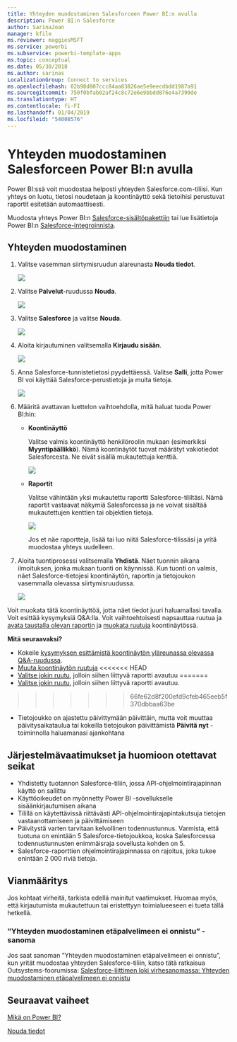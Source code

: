 ```yaml
---
title: Yhteyden muodostaminen Salesforceen Power BI:n avulla
description: Power BI:n Salesforce
author: SarinaJoan
manager: kfile
ms.reviewer: maggiesMSFT
ms.service: powerbi
ms.subservice: powerbi-template-apps
ms.topic: conceptual
ms.date: 05/30/2018
ms.author: sarinas
LocalizationGroup: Connect to services
ms.openlocfilehash: 02b98d807ccc84aa83826ae5e9eecdbdd1987a91
ms.sourcegitcommit: 750f0bfab02af24c8c72e6e9bbdd876e4a7399de
ms.translationtype: HT
ms.contentlocale: fi-FI
ms.lasthandoff: 01/04/2019
ms.locfileid: "54008576"
---
```

# <a name="connect-to-salesforce-with-power-bi"></a>Yhteyden muodostaminen Salesforceen Power BI:n avulla
Power BI:ssä voit muodostaa helposti yhteyden Salesforce.com-tiliisi. Kun yhteys on luotu, tietosi noudetaan ja koontinäyttö sekä tietoihisi perustuvat raportit esitetään automaattisesti.

Muodosta yhteys Power BI:n [Salesforce-sisältöpakettiin](https://app.powerbi.com/getdata/services/salesforce) tai lue lisätietoja Power BI:n [Salesforce-integroinnista](https://powerbi.microsoft.com/integrations/salesforce).

## <a name="how-to-connect"></a>Yhteyden muodostaminen
1. Valitse vasemman siirtymisruudun alareunasta **Nouda tiedot**.
   
   ![](media/service-connect-to-salesforce/pbi_getdata.png) 
2. Valitse **Palvelut**-ruudussa **Nouda**.
   
   ![](media/service-connect-to-salesforce/pbi_getservices.png) 
3. Valitse **Salesforce** ja valitse **Nouda**.  
   
   ![](media/service-connect-to-salesforce/salesforce.png)
4. Aloita kirjautuminen valitsemalla **Kirjaudu sisään**.
   
    ![](media/service-connect-to-salesforce/dialog.png)
5. Anna Salesforce-tunnistetietosi pyydettäessä. Valitse **Salli**, jotta Power BI voi käyttää Salesforce-perustietoja ja muita tietoja.
   
   ![](media/service-connect-to-salesforce/sf_authorize.png)
6. Määritä avattavan luettelon vaihtoehdolla, mitä haluat tuoda Power BI:hin:
   
   * **Koontinäyttö**
     
     Valitse valmis koontinäyttö henkilöroolin mukaan (esimerkiksi **Myyntipäällikkö**). Nämä koontinäytöt tuovat määrätyt vakiotiedot Salesforcesta. Ne eivät sisällä mukautettuja kenttiä.
     
     ![](media/service-connect-to-salesforce/pbi_salesforcechooserole.png)
   * **Raportit**
     
     Valitse vähintään yksi mukautettu raportti Salesforce-tililtäsi. Nämä raportit vastaavat näkymiä Salesforcessa ja ne voivat sisältää mukautettujen kenttien tai objektien tietoja.
     
     ![](media/service-connect-to-salesforce/pbi_salesforcereports.png)
     
     Jos et näe raportteja, lisää tai luo niitä Salesforce-tilissäsi ja yritä muodostaa yhteys uudelleen.
7. Aloita tuontiprosessi valitsemalla **Yhdistä**. Näet tuonnin aikana ilmoituksen, jonka mukaan tuonti on käynnissä. Kun tuonti on valmis, näet Salesforce-tietojesi koontinäytön, raportin ja tietojoukon vasemmalla olevassa siirtymisruudussa.
   
   ![](media/service-connect-to-salesforce/pbi_getdatasalesforcedash.png)

Voit muokata tätä koontinäyttöä, jotta näet tiedot juuri haluamallasi tavalla. Voit esittää kysymyksiä Q&A:lla. Voit vaihtoehtoisesti napsauttaa ruutua ja [avata taustalla olevan raportin](consumer/end-user-tiles.md) ja [muokata ruutuja](service-dashboard-edit-tile.md) koontinäytössä.

**Mitä seuraavaksi?**

* Kokeile [kysymyksen esittämistä koontinäytön yläreunassa olevassa Q&A-ruudussa](consumer/end-user-q-and-a.md).
* [Muuta koontinäytön ruutuja](service-dashboard-edit-tile.md) <<<<<<< HEAD
* [Valitse jokin ruutu](consumer/end-user-tiles.md), jolloin siihen liittyvä raportti avautuu =======
* [Valitse jokin ruutu](service-dashboard-tiles.md), jolloin siihen liittyvä raportti avautuu.
>>>>>>> 66fe62d8f200efd9cfeb465eeb5f370dbbaa63be
* Tietojoukko on ajastettu päivittymään päivittäin, mutta voit muuttaa päivitysaikataulua tai kokeilla tietojoukon päivittämistä **Päivitä nyt** -toiminnolla haluamanasi ajankohtana

## <a name="system-requirements-and-considerations"></a>Järjestelmävaatimukset ja huomioon otettavat seikat
- Yhdistetty tuotannon Salesforce-tiliin, jossa API-ohjelmointirajapinnan käyttö on sallittu
- Käyttöoikeudet on myönnetty Power BI -sovellukselle sisäänkirjautumisen aikana
- Tilillä on käytettävissä riittävästi API-ohjelmointirajapintakutsuja tietojen vastaanottamiseen ja päivittämiseen
- Päivitystä varten tarvitaan kelvollinen todennustunnus. Varmista, että tuotuna on enintään 5 Salesforce-tietojoukkoa, koska Salesforcessa todennustunnusten enimmäisraja sovellusta kohden on 5.
- Salesforce-raporttien ohjelmointirajapinnassa on rajoitus, joka tukee enintään 2 000 riviä tietoja.


## <a name="troubleshooting"></a>Vianmääritys
Jos kohtaat virheitä, tarkista edellä mainitut vaatimukset. Huomaa myös, että kirjautumista mukautettuun tai eristettyyn toimialueeseen ei tueta tällä hetkellä.

### <a name="unable-to-connect-to-the-remote-server-message"></a>”Yhteyden muodostaminen etäpalvelimeen ei onnistu” -sanoma

Jos saat sanoman ”Yhteyden muodostaminen etäpalvelimeen ei onnistu”, kun yrität muodostaa yhteyden Salesforce-tiliin, katso tätä ratkaisua Outsystems-foorumissa: [Salesforce-liittimen loki virhesanomassa: Yhteyden muodostaminen etäpalvelimeen ei onnistu](https://www.outsystems.com/forums/Forum_TopicView.aspx?TopicId=17674&TopicName=log-in-error-message-unable-to-connect-to-the-remote-server&)


## <a name="next-steps"></a>Seuraavat vaiheet
[Mikä on Power BI?](power-bi-overview.md)

[Nouda tiedot](service-get-data.md)

